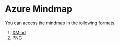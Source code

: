 # Azure Mindmap

You can access the mindmap in the following formats.
1. [XMind](./Azure%20Fundamentals.xmind) 
2. [PNG](./Azure%20Fundamentals.png)
